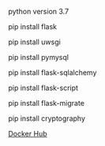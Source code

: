 python version 3.7

pip install flask

pip install uwsgi

pip install pymysql

pip install flask-sqlalchemy

pip install flask-script

pip install flask-migrate

pip install cryptography

[Docker Hub](https://cloud.docker.com/repository/registry-1.docker.io/ramadepo/restaurant-shuffle)
